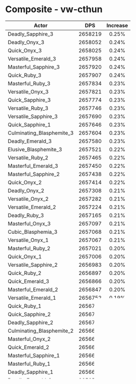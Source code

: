 # Composite - vw-cthun
| Actor | DPS | Increase |
|---|:---:|:---:|
|Deadly_Sapphire_3|2658219|0.25%|
|Deadly_Onyx_3|2658052|0.24%|
|Quick_Onyx_3|2658025|0.24%|
|Versatile_Emerald_3|2657958|0.24%|
|Masterful_Sapphire_3|2657920|0.24%|
|Quick_Ruby_3|2657907|0.24%|
|Masterful_Ruby_3|2657834|0.23%|
|Versatile_Onyx_3|2657821|0.23%|
|Quick_Sapphire_3|2657774|0.23%|
|Versatile_Ruby_3|2657746|0.23%|
|Versatile_Sapphire_3|2657690|0.23%|
|Quick_Sapphire_1|2657646|0.23%|
|Culminating_Blasphemite_3|2657604|0.23%|
|Deadly_Emerald_3|2657580|0.23%|
|Elusive_Blasphemite_3|2657521|0.22%|
|Versatile_Ruby_2|2657465|0.22%|
|Masterful_Emerald_3|2657450|0.22%|
|Masterful_Sapphire_2|2657438|0.22%|
|Quick_Onyx_2|2657414|0.22%|
|Deadly_Onyx_2|2657308|0.21%|
|Versatile_Onyx_2|2657282|0.21%|
|Versatile_Emerald_2|2657224|0.21%|
|Deadly_Ruby_3|2657165|0.21%|
|Masterful_Onyx_3|2657097|0.21%|
|Cubic_Blasphemia_3|2657068|0.21%|
|Versatile_Onyx_1|2657067|0.21%|
|Masterful_Ruby_2|2657021|0.20%|
|Quick_Onyx_1|2657006|0.20%|
|Versatile_Sapphire_2|2656983|0.20%|
|Quick_Ruby_2|2656897|0.20%|
|Quick_Emerald_3|2656866|0.20%|
|Masterful_Emerald_2|2656847|0.20%|
|Versatile_Emerald_1|2656752|0.19%|
|Quick_Ruby_1|2656736|0.19%|
|Quick_Sapphire_2|2656726|0.19%|
|Deadly_Sapphire_2|2656722|0.19%|
|Culminating_Blasphemite_2|2656696|0.19%|
|Masterful_Onyx_2|2656684|0.19%|
|Quick_Emerald_2|2656665|0.19%|
|Masterful_Sapphire_1|2656649|0.19%|
|Masterful_Ruby_1|2656623|0.19%|
|Deadly_Sapphire_1|2656607|0.19%|
|Deadly_Emerald_2|2656549|0.19%|
|Deadly_Emerald_1|2656446|0.18%|
|Elusive_Blasphemite_2|2656443|0.18%|
|Deadly_Ruby_2|2656418|0.18%|
|Masterful_Emerald_1|2656384|0.18%|
|Versatile_Ruby_1|2656370|0.18%|
|Cubic_Blasphemia_2|2656341|0.18%|
|Deadly_Onyx_1|2656299|0.18%|
|Cubic_Blasphemia_1|2656249|0.17%|
|Culminating_Blasphemite_1|2656087|0.17%|
|Deadly_Ruby_1|2655920|0.16%|
|Versatile_Sapphire_1|2655909|0.16%|
|Masterful_Onyx_1|2655727|0.16%|
|Quick_Emerald_1|2655649|0.15%|
|Elusive_Blasphemite_1|2655457|0.15%|
|Versatile_Amber_1|2654098|0.09%|
|Masterful_Amber_3|2653774|0.08%|
|Deadly_Amber_1|2653753|0.08%|
|Versatile_Amber_2|2653752|0.08%|
|Versatile_Amber_3|2653735|0.08%|
|Quick_Amber_2|2653528|0.07%|
|Masterful_Amber_1|2653438|0.07%|
|Quick_Amber_1|2653302|0.06%|
|Masterful_Amber_2|2653174|0.06%|
|Deadly_Amber_2|2653091|0.06%|
|Deadly_Amber_3|2653033|0.05%|
|Quick_Amber_3|2652883|0.05%|
|Solid_Amber_1|2652425|0.03%|
|Solid_Amber_2|2652319|0.03%|
|Base|2651609|0.00%|
|Solid_Amber_3|2651589|0.00%|
